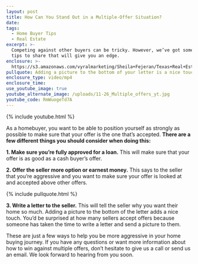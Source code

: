 ```yaml
---
layout: post
title: How Can You Stand Out in a Multiple-Offer Situation?
date:
tags:
  - Home Buyer Tips
  - Real Estate
excerpt: >-
  Competing against other buyers can be tricky. However, we’ve got some great
  tips to share that will give you an edge.
enclosure: >-
  https://s3.amazonaws.com/vyralmarketing/Sheila+Fejeran/Texas+Real+Estate+Pro+%257C+How+Can+You+Stand+Out+in+a+Multiple-Offer+Situation%253F.mp4
pullquote: Adding a picture to the bottom of your letter is a nice touch.
enclosure_type: video/mp4
enclosure_time:
use_youtube_image: true
youtube_alternate_image: /uploads/11-26_Multiple_offers_yt.jpg
youtube_code: RmWuogeTd7A
---
```


{% include youtube.html %}

As a homebuyer, you want to be able to position yourself as strongly as possible to make sure that your offer is the one that’s accepted. **There are a few different things you should consider when doing this:**

**1. Make sure you’re fully approved for a loan.** This will make sure that your offer is as good as a cash buyer’s offer.

**2. Offer the seller more option or earnest money.** This says to the seller that you’re aggressive and you want to make sure your offer is looked at and accepted above other offers.

{% include pullquote.html %}

**3. Write a letter to the seller.** This will tell the seller why you want their home so much. Adding a picture to the bottom of the letter adds a nice touch. You’d be surprised at how many sellers accept offers because someone has taken the time to write a letter and send a picture to them.

These are just a few ways to help you be more aggressive in your home buying journey. If you have any questions or want more information about how to win against multiple offers, don’t hesitate to give us a call or send us an email. We look forward to hearing from you soon.